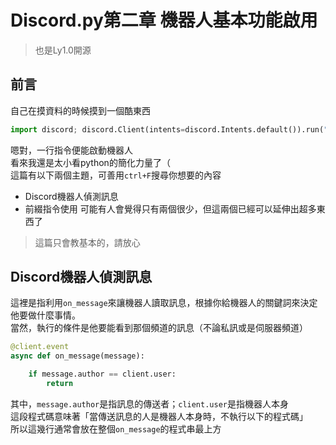 # Discord.py第二章 機器人基本功能啟用
> 也是Ly1.0開源
## 前言
自己在摸資料的時候摸到一個酷東西  
```python
import discord; discord.Client(intents=discord.Intents.default()).run("你的機器人TOKEN")
```
嗯對，一行指令便能啟動機器人  
看來我還是太小看python的簡化力量了（  
這篇有以下兩個主題，可善用`ctrl+F`搜尋你想要的內容  
- Discord機器人偵測訊息
- 前綴指令使用
可能有人會覺得只有兩個很少，但這兩個已經可以延伸出超多東西了  
> 這篇只會教基本的，請放心
## Discord機器人偵測訊息
這裡是指利用`on_message`來讓機器人讀取訊息，根據你給機器人的關鍵詞來決定他要做什麼事情。  
當然，執行的條件是他要能看到那個頻道的訊息（不論私訊或是伺服器頻道）
```python
@client.event 
async def on_message(message):

    if message.author == client.user:
        return
```
其中，`message.author`是指訊息的傳送者；`client.user`是指機器人本身  
這段程式碼意味著「當傳送訊息的人是機器人本身時，不執行以下的程式碼」  
所以這幾行通常會放在整個`on_message`的程式串最上方
